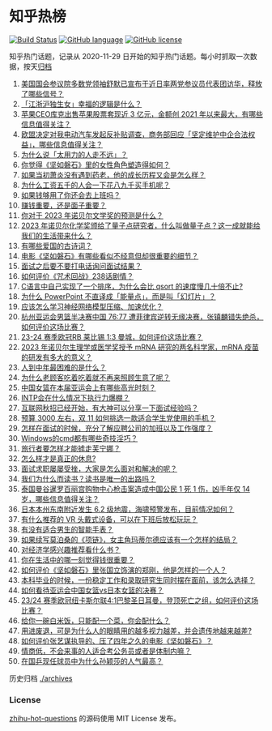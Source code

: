 # 知乎热榜
[![Build Status](https://github.com/ToWeLong/zhihu-hot-questions/workflows/CI/badge.svg)](https://github.com/ToWeLong/zhihu-hot-questions/actions)
[![GitHub language](https://img.shields.io/badge/language-golang-orange.svg)](https://golang.org/)
[![GitHub license](https://img.shields.io/github/license/ToWeLong/zhihu-hot-questions)](https://github.com/ToWeLong/zhihu-hot-questions/blob/main/LICENSE)

知乎热门话题，记录从 2020-11-29 日开始的知乎热门话题。每小时抓取一次数据，按天[归档](./archives)

<!-- BEGIN -->

1. [美国国会参议院多数党领袖舒默已宣布于近日率两党参议员代表团访华，释放了哪些信号？](https://www.zhihu.com/question/624693644)
1. [「江浙沪独生女」幸福的逻辑是什么？](https://www.zhihu.com/question/617750659)
1. [苹果CEO库克出售苹果股票套现近 3 亿元，金额创  2021 年以来最大，有哪些信息值得关注？](https://www.zhihu.com/question/624766695)
1. [欧盟决定对我电动汽车发起反补贴调查，商务部回应「坚定维护中企合法权益」，哪些信息值得关注？](https://www.zhihu.com/question/624697567)
1. [为什么说「太用力的人走不远」？](https://www.zhihu.com/question/38347269)
1. [你觉得《坚如磐石》里的女性角色塑造得如何？](https://www.zhihu.com/question/624436681)
1. [如果当初萧炎没有遇到药老，他的成长历程又会是怎么样？](https://www.zhihu.com/question/487149429)
1. [为什么工资五千的人会一下花八九千买手机呢？](https://www.zhihu.com/question/623425018)
1. [如果钱够用了你还会去上班吗？](https://www.zhihu.com/question/624512045)
1. [赚钱重要，还是面子重要？](https://www.zhihu.com/question/623540205)
1. [你对于 2023 年诺贝尔文学奖的预测是什么？](https://www.zhihu.com/question/619828971)
1. [2023 年诺贝尔化学奖颁给了量子点研究者，什么叫做量子点？这一成就能给我们的生活带来什么？](https://www.zhihu.com/question/624713634)
1. [有哪些爱国的古诗词？](https://www.zhihu.com/question/624721370)
1. [电影《坚如磐石》有哪些看似不经意但却很重要的细节？](https://www.zhihu.com/question/577615018)
1. [面试之后要不要打电话询问面试结果？](https://www.zhihu.com/question/622555976)
1. [如何评价《咒术回战》238话剧情？](https://www.zhihu.com/question/624694443)
1. [C语言中自己实现了一个排序，为什么会比 qsort 的速度慢几十倍不止?](https://www.zhihu.com/question/624637687)
1. [为什么 PowerPoint 不直译成「能量点」，而是叫「幻灯片」？](https://www.zhihu.com/question/492717143)
1. [应该怎么学习神经网络模型压缩、加速优化？](https://www.zhihu.com/question/446646425)
1. [杭州亚运会男篮半决赛中国 76:77 遭菲律宾逆转无缘决赛，张镇麟错失绝杀，如何评价这场比赛？](https://www.zhihu.com/question/624723589)
1. [23-24 赛季欧冠RB 莱比锡 1:3 曼城，如何评价这场比赛？](https://www.zhihu.com/question/624741654)
1. [2023 年诺贝尔生理学或医学奖授予 mRNA 研究的两名科学家，mRNA 疫苗的研发有多大的意义？](https://www.zhihu.com/question/623162434)
1. [人到中年最困难的是什么？](https://www.zhihu.com/question/624525635)
1. [为什么老顾客吃着吃着就不再来照顾生意了呢？](https://www.zhihu.com/question/591107790)
1. [中国女篮在本届亚运会上有哪些高光时刻？](https://www.zhihu.com/question/624693073)
1. [INTP会在什么情况下执行力爆棚？](https://www.zhihu.com/question/618253202)
1. [互联网秋招已经开始，有大神可以分享一下面试经验吗？](https://www.zhihu.com/question/622555916)
1. [预算 3000 左右，双 11 如何挑选一款适合学生党使用的手机？](https://www.zhihu.com/question/624175092)
1. [怎样在面试的时候，充分了解应聘公司的加班以及工作强度？](https://www.zhihu.com/question/622555718)
1. [Windows的cmd都有哪些奇技淫巧？](https://www.zhihu.com/question/57102581)
1. [旅行者要怎样才能掳走芙宁娜？](https://www.zhihu.com/question/624360186)
1. [怎么样才是真正的休息?](https://www.zhihu.com/question/27418122)
1. [面试求职屡屡受挫，大家是怎么面对和解决的呢？](https://www.zhihu.com/question/487251757)
1. [我们为什么而读书？读书是唯一的出路吗？](https://www.zhihu.com/question/624720991)
1. [泰国曼谷暹罗百丽宫购物中心枪击案造成中国公民 1 死 1 伤，凶手年仅 14 岁，哪些信息值得关注？](https://www.zhihu.com/question/624647347)
1. [日本本州东南附近发生 6.2 级地震，海啸预警发布，目前情况如何？](https://www.zhihu.com/question/624770039)
1. [有什么推荐的 VR 头戴式设备，可以在下班后放松玩玩？](https://www.zhihu.com/question/619114706)
1. [有没有适合男生的智能手表？](https://www.zhihu.com/question/619305895)
1. [如果续写莫泊桑的《项链》，女主角玛蒂尔德应该有一个怎样的结局？](https://www.zhihu.com/question/40177201)
1. [对经济学感兴趣推荐看什么书？](https://www.zhihu.com/question/615350912)
1. [你在生活中的哪一刻觉得钱很重要？](https://www.zhihu.com/question/624685105)
1. [如何评价《坚如磐石》里张国立饰演的郑刚，他是怎样的一个人？](https://www.zhihu.com/question/624350488)
1. [本科毕业的时候，一份稳定工作和录取研究生同时摆在面前，该怎么选择？](https://www.zhihu.com/question/622558880)
1. [如何看待亚运会中国女篮vs日本女篮的决赛？](https://www.zhihu.com/question/624693193)
1. [23/24 赛季欧冠纽卡斯尔联4:1巴黎圣日耳曼，登顶死亡之组，如何评价这场比赛？](https://www.zhihu.com/question/624742396)
1. [给你一碗白米饭，只能配一个菜，你会配什么？](https://www.zhihu.com/question/622742015)
1. [用进废退，可是为什么人的眼睛用的越多视力越差，并会遗传地越来越差?](https://www.zhihu.com/question/624270499)
1. [如何评价张艺谋执导的、压了四年之久的电影《坚如磐石》？](https://www.zhihu.com/question/624357726)
1. [情商低，不会来事的人适合考公务员或者是体制内嘛？](https://www.zhihu.com/question/615385248)
1. [在国乒现任球员中为什么孙颖莎的人气最高？](https://www.zhihu.com/question/569756533)

<!-- END -->

历史归档 [./archives](./archives)


### License
[zhihu-hot-questions](https://github.com/towelong/zhihu-hot-questions) 的源码使用 MIT License 发布。